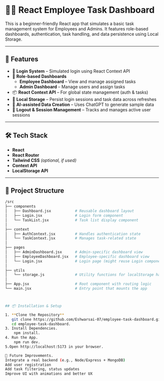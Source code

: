 # 🧑‍💼 React Employee Task Dashboard

This is a beginner-friendly React app that simulates a basic task management system for Employees and Admins. It features role-based dashboards, authentication, task handling, and data persistence using Local Storage.

---

## 🚀 Features

- 🔐 **Login System** – Simulated login using React Context API
- 👥 **Role-based Dashboards**
  - **Employee Dashboard** – View and manage assigned tasks
  - **Admin Dashboard** – Manage users and assign tasks
- 📦 **React Context API** – For global state management (auth & tasks)
- 💾 **Local Storage** – Persist login sessions and task data across refreshes
- 🧠 **AI-assisted Data Creation** – Uses ChatGPT to generate sample data
- 🔄 **Logout & Session Management** – Tracks and manages active user sessions

---

## 🛠️ Tech Stack

- **React**
- **React Router**
- **Tailwind CSS** *(optional, if used)*
- **Context API**
- **LocalStorage API**

---

## 📂 Project Structure

```bash
/src
├── components
│   ├── Dashboard.jsx           # Reusable dashboard layout
│   ├── Login.jsx               # Login form component
│   └── TaskList.jsx            # Task list display component
│
├── context
│   ├── AuthContext.jsx         # Handles authentication state
│   └── TaskContext.jsx         # Manages task-related state
│
├── pages
│   ├── AdminDashboard.jsx      # Admin-specific dashboard view
│   ├── EmployeeDashboard.jsx   # Employee-specific dashboard view
│   └── Login.jsx               # Login page (might reuse Login component)
│
├── utils
│   └── storage.js              # Utility functions for localStorage handling
│
├── App.jsx                     # Root component with routing logic
└── main.jsx                    # Entry point that mounts the app



## 📦 Installation & Setup

1. **Clone the Repository**
   git clone https://github.com/Eshwarsai-07/employee-task-dashboard.git.
   cd employee-task-dashboard.
3. Install Dependencies.
    npm install.
4. Run the App.
    npm run dev.
5.Open http://localhost:5173 in your browser.

📝 Future Improvements.
Integrate a real backend (e.g., Node/Express + MongoDB)
Add user registration
Add task filtering, status updates
Improve UI with animations and better UX
